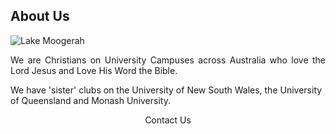  ## About Us

![Lake Moogerah](image-4352.jpg)

<p align="justify" > We are Christians on University Campuses across Australia who love the Lord Jesus and Love His Word the Bible. 

We have 'sister' clubs on the University of New South Wales, the University of Queensland and Monash University. </p>

<p align="center"> Contact Us </p> 

